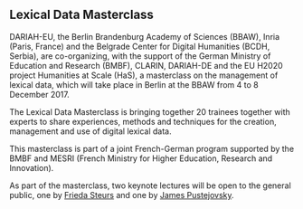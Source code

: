 ## Lexical Data Masterclass

DARIAH-EU, the Berlin Brandenburg Academy of Sciences (BBAW), Inria (Paris, France) and the Belgrade Center for Digital Humanities (BCDH, Serbia), are co-organizing, with the support of the German Ministry of Education and Research (BMBF), CLARIN, DARIAH-DE and the EU H2020 project Humanities at Scale (HaS), a masterclass on the management of lexical data, which will take place in Berlin at the BBAW from 4 to 8 December 2017.

The Lexical Data Masterclass is bringing together 20 trainees together with experts to share experiences, methods and techniques for the creation, management and use of digital lexical data.

This masterclass is part of a joint French-German program supported by the BMBF and MESRI (French Ministry for Higher Education, Research and Innovation).

As part of the masterclass, two keynote lectures will be open to the general public, one by [Frieda Steurs](/Pages/LexMC-Berlin/LexMC-Steurs.md) and one by [James Pustejovsky](/Pages/LexMC-Berlin/LexMC-Pustejovsky.md).
